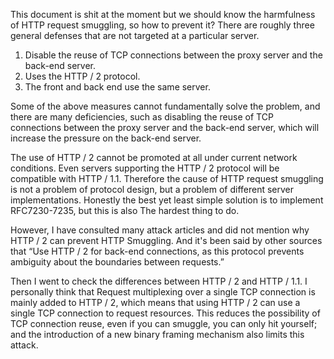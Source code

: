 This document is shit at the moment but we should know the harmfulness of HTTP request smuggling, so how to prevent it? There are roughly three general defenses that are not targeted at a particular server.    

1. Disable the reuse of TCP connections between the proxy server and the back-end server.    
2. Uses the HTTP / 2 protocol.    
3. The front and back end use the same server.    

Some of the above measures cannot fundamentally solve the problem, and there are many deficiencies, such as disabling the reuse of TCP connections between the proxy server and the back-end server, which will increase the pressure on the back-end server.       

The use of HTTP / 2 cannot be promoted at all under current network conditions. Even servers supporting the HTTP / 2 protocol will be compatible with HTTP / 1.1. Therefore the cause of HTTP request smuggling is not a problem of protocol design, but a problem of different server implementations. Honestly the best yet least simple solution is to implement RFC7230-7235, but this is also The hardest thing to do.     

However, I have consulted many attack articles and did not mention why HTTP / 2 can prevent HTTP Smuggling. And it's been said by other sources that “Use HTTP / 2 for back-end connections, as this protocol prevents ambiguity about the boundaries between requests.”   

Then I went to check the differences between HTTP / 2 and HTTP / 1.1. I personally think that Request multiplexing over a single TCP connection is mainly added to HTTP / 2, which means that using HTTP / 2 can use a single TCP connection to request resources. This reduces the possibility of TCP connection reuse, even if you can smuggle, you can only hit yourself; and the introduction of a new binary framing mechanism also limits this attack.     

